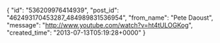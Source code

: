  {
   "id": "536209976414939",
   "post_id": "462493170453287_484989831536954",
   "from_name": "Pete Daoust",
   "message": "http://www.youtube.com/watch?v=ht4tULOGKog",
   "created_time": "2013-07-13T05:19:28+0000"
 }

